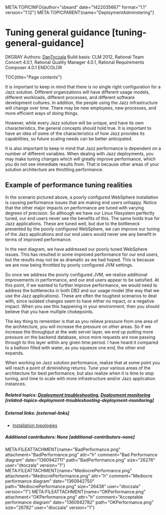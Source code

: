 META:TOPICINFO{author="sbeard" date="1422035667" format="1.1"
version="1.12"} META:TOPICPARENT{name="DeploymentAdminstering"}

# Tuning general guidance [tuning-general-guidance]

DKGRAY Authors: [DanToczala](Main.DavidToczala) Build basis: CLM 2012,
Rational Team Concert 4.0.1, Rational Quality Manager 4.0.1, Rational
Requirements Composer 4.0.1 ENDCOLOR

TOC{title="Page contents"}

It is important to keep in mind that there is no single right
configuration for a Jazz solution. Different organizations will have
different usage models, different workloads, different processes, and
different software development cultures. In addition, the people using
the Jazz infrastructure will change over time. There may be new
employees, new processes, and more efficient ways of doing things.

However, while every Jazz solution will be unique, and have its own
characteristics, the general concepts should hold true. It is important
to have an idea of some of the characteristics of how Jazz provides its
capabilities, so future scaling needs can be better anticipated.

It is also important to keep in mind that Jazz performance is dependent
on a number of different variables. When dealing with Jazz deployments,
you may make tuning changes which will greatly improve performance,
which you do not see immediate results from. That is because other areas
of your solution architecture are throttling performance.

## Example of performance tuning realities

In the scenario pictured above, a poorly configured WebSphere
installation is causing performance issues that are making end users
unhappy. Notice that the other major impacts on performance are tuned
with varying degrees of precision. So although we have our Linux
filesystem perfectly tuned, our end users never see the benefits of
this. The same holds true for Jazz applications. These are tuned well,
but due to the bottleneck presented by the poorly configured WebSphere,
we can improve our tuning of the Jazz applications and our end users
would never see any benefit in terms of improved performance.

In the next diagram, we have addressed our poorly tuned WebSphere
issues. This has resulted in some improved performance for our end
users, but the results may not be as dramatic as we had hoped. This is
because we are now being throttled by poorly configured JVM settings.

So once we address the poorly configured JVM, we realize additional
improvements in performance, and our end users appear to be satisfied.
At this point, if we wanted to further improve performance, we would
need to address the bottlenecks in both DB2 and our usage model (the way
that we use the Jazz applications). These are often the toughest
scenarios to deal with, since isolated changes seem to have either no
mpact, or a negative impact. When you see this happening in your
environment, then you should believe that you have multiple chokepoints.

The key thing to remember is that as you relieve pressure from one area
of the architecture, you will increase the pressure on other areas. So
if we increase the throughput at the web server layer, we end up putting
more pressure on the backend database, since more requests are now
passing through to this layer within any given time period. I have heard
it compared to a balloon filled with water, as you squeeze one end, the
other end expands.

When working on Jazz solution performance, realize that at some point
you will reach a point of diminishing returns. Tune your various areas
of the architecture for best performance, but also realize when it is
time to stop tuning, and time to scale with more infrastructure and/or
Jazz application instances.

##### Related topics: [Deployment troubleshooting](Deployment.DeploymentTroubleshooting), [Deployment monitoring](Deployment.DeploymentMonitoring) [related-topics-deployment-troubleshooting-deployment-monitoring]

##### External links: [external-links]

-   [Installation
    topologies](http://pic.dhe.ibm.com/infocenter/clmhelp/v3r0m1/index.jsp?topic=2Fcom.ibm.jazz.install.doc2Ftopics2Fc_topology_overview.html)

##### Additional contributors: None [additional-contributors-none]

META:FILEATTACHMENT{name="BadPerformance.png"
attachment="BadPerformance.png" attr="h" comment="Bad Performance
diagram" date="1360942711" path="BadPerformance.png" size="26276"
user="dtoczala" version="1"}
META:FILEATTACHMENT{name="MediocrePerformance.png"
attachment="MediocrePerformance.png" attr="h" comment="Mediocre
performance diagram" date="1360942750" path="MediocrePerformance.png"
size="26438" user="dtoczala" version="1"}
META:FILEATTACHMENT{name="OKPerformance.png"
attachment="OKPerformance.png" attr="h" comment="Acceptable performance
diagram" date="1360942782" path="OKPerformance.png" size="26782"
user="dtoczala" version="1"}
